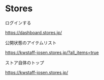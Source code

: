 # Stores

ログインする

https://dashboard.stores.jp/



公開状態のアイテムリスト

https://kwstaff-josen.stores.jp/?all_items=true



ストア自体のトップ

https://kwstaff-josen.stores.jp/